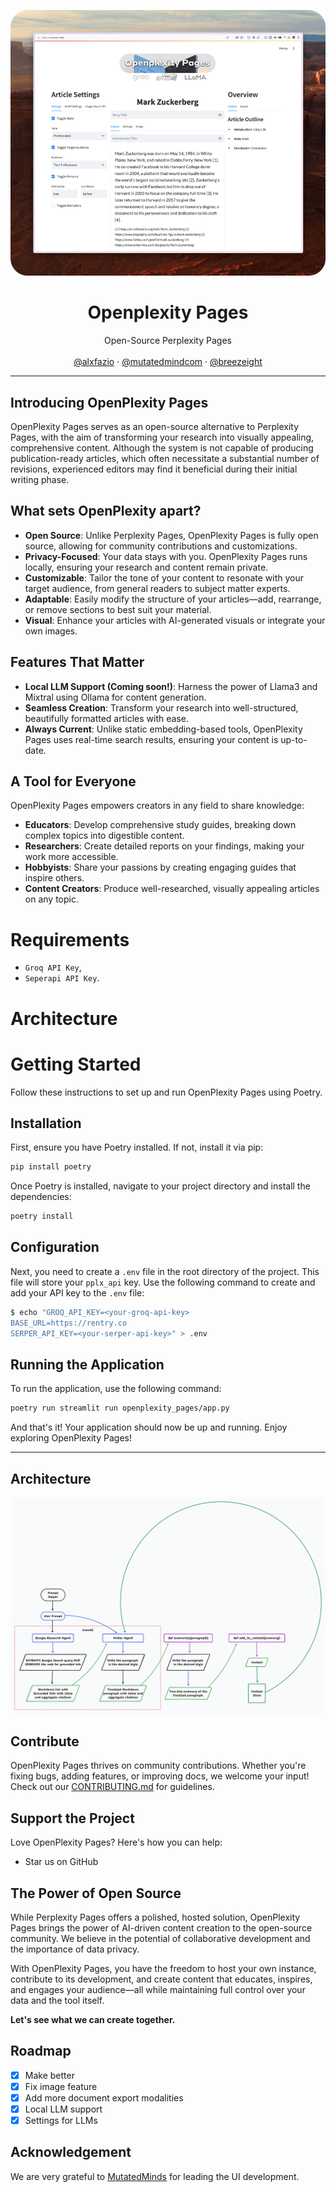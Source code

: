 <p align="center">
  <img src="images/openplexity-pages-readme-cover.png" alt="Alt text for the image">
</p>

<p align="center">
	<h1 align="center"><b>Openplexity Pages</b></h1>
<p align="center">
    Open-Source Perplexity Pages
    <br />
    <br />
    <a href="https://x.com/alxfazio">@alxfazio</a>
    ·
    <a href="https://x.com/mutatedmindcom">@mutatedmindcom</a>
    ·
    <a href="https://x.com/breezeight">@breezeight</a>
  </p>
</p>

---

## Introducing OpenPlexity Pages

OpenPlexity Pages serves as an open-source alternative to Perplexity Pages, with the aim of transforming your research into visually appealing, comprehensive content.
Although the system is not capable of producing publication-ready articles, which often necessitate a substantial number of revisions, experienced editors may find it beneficial during their initial writing phase.

## What sets OpenPlexity apart?

- **Open Source**: Unlike Perplexity Pages, OpenPlexity Pages is fully open source, allowing for community contributions and customizations.
- **Privacy-Focused**: Your data stays with you. OpenPlexity Pages runs locally, ensuring your research and content remain private.
- **Customizable**: Tailor the tone of your content to resonate with your target audience, from general readers to subject matter experts.
- **Adaptable**: Easily modify the structure of your articles—add, rearrange, or remove sections to best suit your material.
- **Visual**: Enhance your articles with AI-generated visuals or integrate your own images.

## Features That Matter

- **Local LLM Support (Coming soon!)**: Harness the power of Llama3 and Mixtral using Ollama for content generation.
- **Seamless Creation**: Transform your research into well-structured, beautifully formatted articles with ease.
- **Always Current**: Unlike static embedding-based tools, OpenPlexity Pages uses real-time search results, ensuring your content is up-to-date.

## A Tool for Everyone

OpenPlexity Pages empowers creators in any field to share knowledge:

- **Educators**: Develop comprehensive study guides, breaking down complex topics into digestible content.
- **Researchers**: Create detailed reports on your findings, making your work more accessible.
- **Hobbyists**: Share your passions by creating engaging guides that inspire others.
- **Content Creators**: Produce well-researched, visually appealing articles on any topic.

# Requirements
- `Groq API Key`,
- `Seperapi API Key`.

# Architecture

# Getting Started

Follow these instructions to set up and run OpenPlexity Pages using Poetry.

## Installation

First, ensure you have Poetry installed. If not, install it via pip:

```bash
pip install poetry
```

Once Poetry is installed, navigate to your project directory and install the dependencies:

```bash
poetry install
```

## Configuration

Next, you need to create a `.env` file in the root directory of the project. This file will store your `pplx_api` key. Use the following command to create and add your API key to the `.env` file:

```bash
$ echo "GROQ_API_KEY=<your-groq-api-key>
BASE_URL=https://rentry.co
SERPER_API_KEY=<your-serper-api-key>" > .env
```

## Running the Application

To run the application, use the following command:

```bash
poetry run streamlit run openplexity_pages/app.py
```

And that's it! Your application should now be up and running. Enjoy exploring OpenPlexity Pages!

---

## Architecture

<p align="center">
  <img src="images/Openplexit-Pages-Backend.png" alt="Alt text for the image">
</p>

## Contribute

OpenPlexity Pages thrives on community contributions. Whether you're fixing bugs, adding features, or improving docs, we welcome your input! Check out our [CONTRIBUTING.md](CONTRIBUTING.md) for guidelines.

## Support the Project

Love OpenPlexity Pages? Here's how you can help:

- Star us on GitHub

## The Power of Open Source

While Perplexity Pages offers a polished, hosted solution, OpenPlexity Pages brings the power of AI-driven content creation to the open-source community. We believe in the potential of collaborative development and the importance of data privacy.

With OpenPlexity Pages, you have the freedom to host your own instance, contribute to its development, and create content that educates, inspires, and engages your audience—all while maintaining full control over your data and the tool itself.

**Let's see what we can create together.**

## Roadmap
- [x] Make better
- [x] Fix image feature
- [x] Add more document export modalities
- [x] Local LLM support
- [x] Settings for LLMs

## Acknowledgement
We are very grateful to [MutatedMinds](https://mutatedminds.) for leading the UI development.